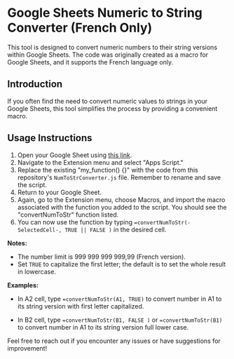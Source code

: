 # Google Sheets Numeric to String Converter (French Only)

This tool is designed to convert numeric numbers to their string versions within Google Sheets. The code was originally created as a macro for Google Sheets, and it supports the French language only.

## Introduction

If you often find the need to convert numeric values to strings in your Google Sheets, this tool simplifies the process by providing a convenient macro.

## Usage Instructions

1. Open your Google Sheet using [this link](https://docs.google.com/spreadsheets/create?addon_store).
2. Navigate to the Extension menu and select "Apps Script."
3. Replace the existing "my_function() {}" with the code from this repository's `NumToStrConverter.js` file. Remember to rename and save the script.
4. Return to your Google Sheet.
5. Again, go to the Extension menu, choose Macros, and import the macro associated with the function you added to the script. You should see the "convertNumToStr" function listed.
6. You can now use the function by typing `=convertNumToStr(-SelectedCell-, TRUE || FALSE )` in the desired cell.

**Notes:** 

- The number limit is 999 999 999 999,99 (French version).
- Set `TRUE` to capitalize the first letter; the default is to set the whole result in lowercase.

**Examples:**

- In A2 cell, type `=convertNumToStr(A1, TRUE)` to convert number in A1 to its string version with first letter capitalized.

- In B2 cell, type `=convertNumToStr(B1, FALSE )` or `=convertNumToStr(B1)` to convert number in A1 to its string version full lower case.

Feel free to reach out if you encounter any issues or have suggestions for improvement!
